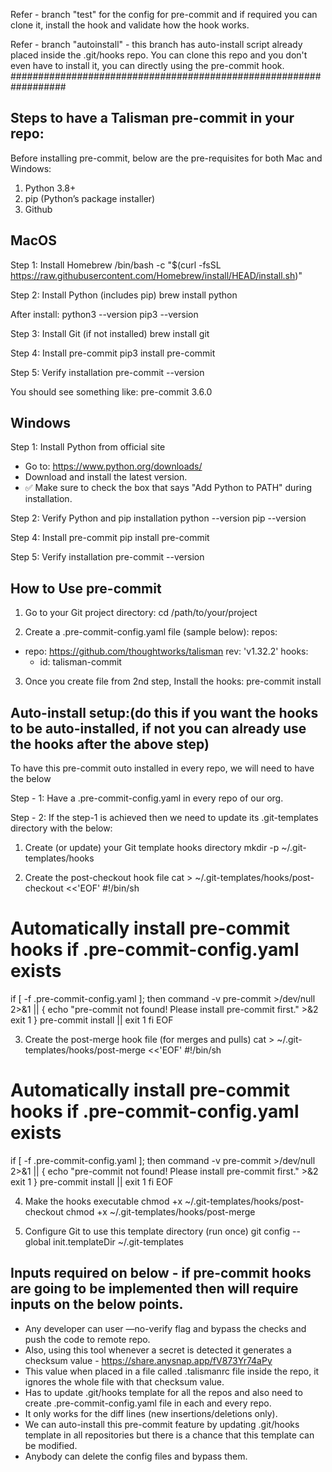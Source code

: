 Refer - branch "test" for the config for pre-commit and if required you can clone it, install the hook and validate how the hook works.

Refer - branch "autoinstall" - this branch has auto-install script already placed inside the .git/hooks repo. You can clone this repo and you don't even have to install it, you can directly using the pre-commit hook.
##################################################################


Steps to have a Talisman pre-commit in your repo:
----------------------------------------------------
Before installing pre-commit, below are the pre-requisites for both Mac and Windows:
1. Python 3.8+
2. pip (Python’s package installer)
3. Github


MacOS
------
Step 1: Install Homebrew
/bin/bash -c "$(curl -fsSL https://raw.githubusercontent.com/Homebrew/install/HEAD/install.sh)"

Step 2: Install Python (includes pip)
brew install python

After install:
python3 --version
pip3 --version

Step 3: Install Git (if not installed)
brew install git

Step 4: Install pre-commit
pip3 install pre-commit

Step 5: Verify installation
pre-commit --version

You should see something like:
pre-commit 3.6.0


Windows
--------
Step 1: Install Python from official site
* Go to: https://www.python.org/downloads/
* Download and install the latest version.
* ✅ Make sure to check the box that says "Add Python to PATH" during installation.

Step 2: Verify Python and pip installation
python --version
pip --version

Step 4: Install pre-commit
pip install pre-commit

Step 5: Verify installation
pre-commit --version



How to Use pre-commit
-----------------------
1. Go to your Git project directory:
cd /path/to/your/project

2. Create a .pre-commit-config.yaml file (sample below):
repos:
  -   repo: https://github.com/thoughtworks/talisman
      rev: 'v1.32.2' 
      hooks:
        - id: talisman-commit

3. Once you create file from 2nd step, Install the hooks:
	pre-commit install


Auto-install setup:(do this if you want the hooks to be auto-installed, if not you can already use the hooks after the above step)
---------------------------------------------
To have this pre-commit outo installed in every repo, we will need to have the below

Step - 1:
Have a .pre-commit-config.yaml in every repo of our org.

Step - 2:
If the step-1 is achieved then we need to update its .git-templates directory with the below:
1. Create (or update) your Git template hooks directory
mkdir -p ~/.git-templates/hooks

2. Create the post-checkout hook file
cat > ~/.git-templates/hooks/post-checkout <<'EOF'
#!/bin/sh
# Automatically install pre-commit hooks if .pre-commit-config.yaml exists
if [ -f .pre-commit-config.yaml ]; then
  command -v pre-commit >/dev/null 2>&1 || {
    echo "pre-commit not found! Please install pre-commit first." >&2
    exit 1
  }
  pre-commit install || exit 1
fi
EOF

3. Create the post-merge hook file (for merges and pulls)
cat > ~/.git-templates/hooks/post-merge <<'EOF'
#!/bin/sh
# Automatically install pre-commit hooks if .pre-commit-config.yaml exists
if [ -f .pre-commit-config.yaml ]; then
  command -v pre-commit >/dev/null 2>&1 || {
    echo "pre-commit not found! Please install pre-commit first." >&2
    exit 1
  }
  pre-commit install || exit 1
fi
EOF

4. Make the hooks executable
chmod +x ~/.git-templates/hooks/post-checkout
chmod +x ~/.git-templates/hooks/post-merge

5. Configure Git to use this template directory (run once)
git config --global init.templateDir ~/.git-templates



Inputs required on below - if pre-commit hooks are going to be implemented then will require inputs on the below points.
----------------------------
- Any developer can user —no-verify flag and bypass the checks and push the code to remote repo.
- Also, using this tool whenever a secret is detected it generates a checksum value - https://share.anysnap.app/fV873Yr74aPy
- This value when placed in a file called .talismanrc file inside the repo, it ignores the whole file with that checksum value.
- Has to update .git/hooks template for all the repos and also need to create .pre-commit-config.yaml file in each and every repo.
- It only works for the diff lines (new insertions/deletions only).
- We can auto-install this pre-commit feature by updating .git/hooks template in all repositories but there is a chance that this template can be modified.
- Anybody can delete the config files and bypass them.
                               



